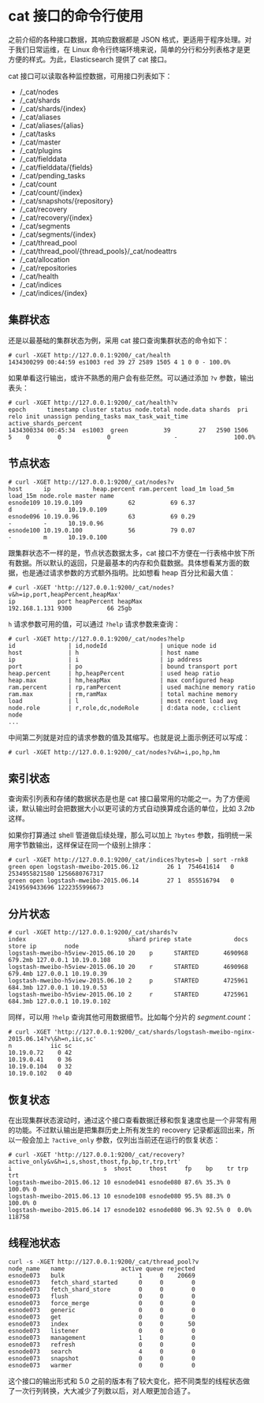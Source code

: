 # cat 接口的命令行使用

之前介绍的各种接口数据，其响应数据都是 JSON 格式，更适用于程序处理。对于我们日常运维，在 Linux 命令行终端环境来说，简单的分行和分列表格才是更方便的样式。为此，Elasticsearch 提供了 cat 接口。

cat 接口可以读取各种监控数据，可用接口列表如下：

* /_cat/nodes
* /_cat/shards
* /_cat/shards/{index}
* /_cat/aliases
* /_cat/aliases/{alias}
* /_cat/tasks
* /_cat/master
* /_cat/plugins
* /_cat/fielddata
* /_cat/fielddata/{fields}
* /_cat/pending_tasks
* /_cat/count
* /_cat/count/{index}
* /_cat/snapshots/{repository}
* /_cat/recovery
* /_cat/recovery/{index}
* /_cat/segments
* /_cat/segments/{index}
* /_cat/thread_pool
* /_cat/thread_pool/{thread_pools}/_cat/nodeattrs
* /_cat/allocation
* /_cat/repositories
* /_cat/health
* /_cat/indices
* /_cat/indices/{index}

## 集群状态

还是以最基础的集群状态为例，采用 cat 接口查询集群状态的命令如下：

```
# curl -XGET http://127.0.0.1:9200/_cat/health
1434300299 00:44:59 es1003 red 39 27 2589 1505 4 1 0 0 - 100.0%
```

如果单看这行输出，或许不熟悉的用户会有些茫然。可以通过添加 `?v` 参数，输出表头：

```
# curl -XGET http://127.0.0.1:9200/_cat/health?v
epoch      timestamp cluster status node.total node.data shards  pri relo init unassign pending_tasks max_task_wait_time active_shards_percent
1434300334 00:45:34  es1003  green          39        27   2590 1506    5    0        0             0                  -                100.0%
```

## 节点状态

```
# curl -XGET http://127.0.0.1:9200/_cat/nodes?v
host      ip            heap.percent ram.percent load_1m load_5m load_15m node.role master name
esnode109 10.19.0.109             62          69 6.37                     d         -      10.19.0.109 
esnode096 10.19.0.96              63          69 0.29                     -         -      10.19.0.96  
esnode100 10.19.0.100             56          79 0.07                     -         m      10.19.0.100 
```

跟集群状态不一样的是，节点状态数据太多，cat 接口不方便在一行表格中放下所有数据。所以默认的返回，只是最基本的内存和负载数据。具体想看某方面的数据，也是通过请求参数的方式额外指明。比如想看 heap 百分比和最大值：

```
# curl -XGET 'http://127.0.0.1:9200/_cat/nodes?v&h=ip,port,heapPercent,heapMax'
ip            port heapPercent heapMax
192.168.1.131 9300          66 25gb
```

`h` 请求参数可用的值，可以通过 `?help` 请求参数来查询：

```
# curl -XGET http://127.0.0.1:9200/_cat/nodes?help
id               | id,nodeId               | unique node id
host             | h                       | host name
ip               | i                       | ip address
port             | po                      | bound transport port
heap.percent     | hp,heapPercent          | used heap ratio
heap.max         | hm,heapMax              | max configured heap
ram.percent      | rp,ramPercent           | used machine memory ratio
ram.max          | rm,ramMax               | total machine memory
load             | l                       | most recent load avg
node.role        | r,role,dc,nodeRole      | d:data node, c:client node
...
```

中间第二列就是对应的请求参数的值及其缩写。也就是说上面示例还可以写成：

```
# curl -XGET http://127.0.0.1:9200/_cat/nodes?v&h=i,po,hp,hm
```

## 索引状态

查询索引列表和存储的数据状态是也是 cat 接口最常用的功能之一。为了方便阅读，默认输出时会把数据大小以更可读的方式自动换算成合适的单位，比如 *3.2tb* 这样。

如果你打算通过 shell 管道做后续处理，那么可以加上 `?bytes` 参数，指明统一采用字节数输出，这样保证在同一个级别上排序：

```
# curl -XGET http://127.0.0.1:9200/_cat/indices?bytes=b | sort -rnk8
green open logstash-mweibo-2015.06.12        26 1  754641614   0 2534955821580 1256680767317 
green open logstash-mweibo-2015.06.14        27 1  855516794   0 2419569433696 1222355996673 
```

## 分片状态

```
# curl -XGET http://127.0.0.1:9200/_cat/shards?v
index                             shard prirep state            docs    store ip        node
logstash-mweibo-h5view-2015.06.10 20    p      STARTED       4690968  679.2mb 127.0.0.1 10.19.0.108
logstash-mweibo-h5view-2015.06.10 20    r      STARTED       4690968  679.4mb 127.0.0.1 10.19.0.39
logstash-mweibo-h5view-2015.06.10 2     p      STARTED       4725961  684.3mb 127.0.0.1 10.19.0.53
logstash-mweibo-h5view-2015.06.10 2     r      STARTED       4725961  684.3mb 127.0.0.1 10.19.0.102
```

同样，可以用 `?help` 查询其他可用数据细节。比如每个分片的 *segment.count*：

```
# curl -XGET 'http://127.0.0.1:9200/_cat/shards/logstash-mweibo-nginx-2015.06.14?v\&h=n,iic,sc'
n           iic sc
10.19.0.72    0 42
10.19.0.41    0 36
10.19.0.104   0 32
10.19.0.102   0 40
```

## 恢复状态

在出现集群状态波动时，通过这个接口查看数据迁移和恢复速度也是一个非常有用的功能。不过默认输出是把集群历史上所有发生的 recovery 记录都返回出来，所以一般会加上 `?active_only` 参数，仅列出当前还在运行的恢复状态：

```
# curl -XGET 'http://127.0.0.1:9200/_cat/recovery?active_only&v&h=i,s,shost,thost,fp,bp,tr,trp,trt'
i                          s  shost     thost     fp    bp    tr trp    trt
logstash-mweibo-2015.06.12 10 esnode041 esnode080 87.6% 35.3% 0  100.0% 0
logstash-mweibo-2015.06.13 10 esnode108 esnode080 95.5% 88.3% 0  100.0% 0
logstash-mweibo-2015.06.14 17 esnode102 esnode080 96.3% 92.5% 0  0.0%   118758
```

## 线程池状态

```
curl -s -XGET http://127.0.0.1:9200/_cat/thread_pool?v
node_name   name                active queue rejected
esnode073   bulk                     1     0    20669
esnode073   fetch_shard_started      0     0        0
esnode073   fetch_shard_store        0     0        0
esnode073   flush                    0     0        0
esnode073   force_merge              0     0        0
esnode073   generic                  0     0        0
esnode073   get                      0     0        0
esnode073   index                    0     0       50
esnode073   listener                 0     0        0
esnode073   management               1     0        0
esnode073   refresh                  0     0        0
esnode073   search                   4     0        0
esnode073   snapshot                 0     0        0
esnode073   warmer                   0     0        0
```

这个接口的输出形式和 5.0 之前的版本有了较大变化，把不同类型的线程状态做了一次行列转换，大大减少了列数以后，对人眼更加合适了。
